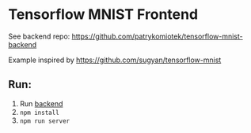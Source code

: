 # Tensorflow MNIST Frontend

See backend repo: https://github.com/patrykomiotek/tensorflow-mnist-backend

Example inspired by https://github.com/sugyan/tensorflow-mnist

## Run:
1. Run [backend](https://github.com/patrykomiotek/tensorflow-mnist-backend)
2. `npm install`
3. `npm run server`
